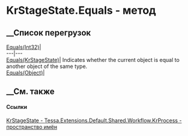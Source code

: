 # KrStageState.Equals - метод
##  __Список перегрузок
[Equals(Int32)](M_Tessa_Extensions_Default_Shared_Workflow_KrProcess_KrStageState_Equals.htm)|  
---|---  
[Equals(KrStageState)](M_Tessa_Extensions_Default_Shared_Workflow_KrProcess_KrStageState_Equals_2.htm)|
Indicates whether the current object is equal to another object of the same
type.  
[Equals(Object)](M_Tessa_Extensions_Default_Shared_Workflow_KrProcess_KrStageState_Equals_1.htm)|  
## __См. также
#### Ссылки
[KrStageState -
](T_Tessa_Extensions_Default_Shared_Workflow_KrProcess_KrStageState.htm)
[Tessa.Extensions.Default.Shared.Workflow.KrProcess - пространство
имён](N_Tessa_Extensions_Default_Shared_Workflow_KrProcess.htm)
